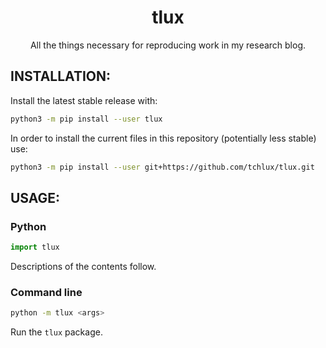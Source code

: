 <p align="center">
  <h1 align="center">tlux</h1>
</p>

<p align="center">
All the things necessary for reproducing work in my <a src=https://tchlux.github.io/blog>research blog</a>.
</p>


## INSTALLATION:

  Install the latest stable release with:

```bash
python3 -m pip install --user tlux
```

  In order to install the current files in this repository
  (potentially less stable) use:

```bash
python3 -m pip install --user git+https://github.com/tchlux/tlux.git
```

## USAGE:

### Python

```python
import tlux  
```

  Descriptions of the contents follow.

### Command line

```bash
python -m tlux <args>
```

  Run the `tlux` package.
